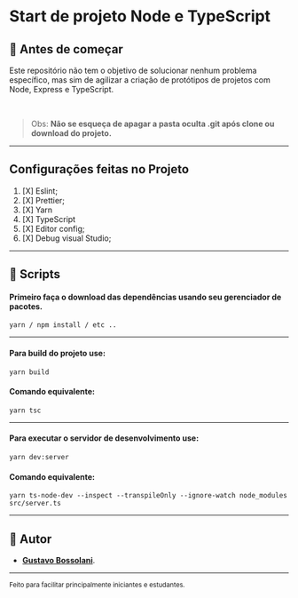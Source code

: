 # <b>Start</b> de projeto <b>Node</b> e <b>TypeScript</b>

## :construction: Antes de começar
<p>
    Este repositório não tem o objetivo de solucionar nenhum problema específico, mas sim de agilizar a criação de protótipos de projetos com Node, Express e TypeScript.
</p>
<br>
<blockquote>
    Obs: <b>Não se esqueça de apagar a pasta oculta .git após clone ou download do projeto.</b>
</blockquote>

---

<h2>Configurações feitas no Projeto</h2>
<ol>
    <li>[X] Eslint;</li>
    <li>[X] Prettier;</li>
    <li>[X] Yarn</li>
    <li>[X] TypeScript</li>
    <li>[X] Editor config;</li>
    <li>[X] Debug visual Studio;</li>
</ol>

---

## :memo: Scripts

<h4>
    Primeiro faça o download das dependências usando seu gerenciador de pacotes.
</h4>

```
yarn / npm install / etc ..
```

---

<h4>Para build do projeto use:</h4>

```
yarn build
```
<h4>Comando equivalente:</h4>

```
yarn tsc
```

---

<h4>Para executar o servidor de desenvolvimento use:</h4>

```
yarn dev:server
```
<h4>Comando equivalente:</h4>

```
yarn ts-node-dev --inspect --transpileOnly --ignore-watch node_modules src/server.ts
```
---
  ## :tada: Autor

  * **[Gustavo Bossolani](http://github.com/gustavo-bossolani)**.

---
<small>
   Feito para facilitar principalmente iniciantes e estudantes.
</small>

